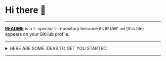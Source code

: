 Hi there 👋  
===========  

---  
**[README](https://raw.githubusercontent.com/Artnoc1/artnoc1/0_main_0/README.md)** is a ✨ _special_ ✨ repository because its `README.md` (this file) appears on your GitHub profile.

---  
<!---->  
<details markdown='1'><summary>HERE ARE SOME IDEAS TO GET YOU STARTED:</summary><br>
  <details markdown='1'><summary>- 🔭 I’m currently working on ...</summary><br>
    1   <br>
    2   <br>
    3   <br>
    4   <br>
    5   <br>
  </details><br>
  <!---->  <!---->  
  <details markdown='1'><summary>- 🌱 I’m currently learning ...</summary><br>
    1   <br>
    2   <br>
    3   <br>
    4   <br>
    5   <br>
  </details><br>
  <!---->  <!---->  
  <details markdown='1'><summary>- 👯 I’m looking to collaborate on ...</summary><br>
    1   <br>
    2   <br>
    3   <br>
    4   <br>
    5   <br>
  </details><br>
  <!---->  <!---->  
  <details markdown='1'><summary>- 🤔 I’m looking for help with ...</summary><br>
    1    <br>
    2    <br>
    3    <br>
    4    <br>
    5    <br>
  </details><br>
  <!---->  <!---->  
  <details markdown='1'><summary>- 💬 Ask me about ...</summary><br>
    1    <br>
    2    <br>
    3    <br>
    4    <br>
    5    <br>
  </details><br>
  <!---->  <!---->  
  <details markdown='1'><summary>- 📫 How to reach me: ...</summary><br>
    1    <br>
    2    <br>
    3    <br>
    4    <br>
    5    <br>
  </details><br>
  <!---->  <!---->  
  <details markdown='1'><summary>- 😄 Pronouns: ...</summary><br>
    1    <br>
    2    <br>
    3    <br>
    4    <br>
    5    <br>
  </details><br>
  <!---->  <!---->  
  <details markdown='1'><summary>- ⚡ Fun fact: ...</summary><br>
     1    <br>
     2    <br>
     3    <br>
     4    <br>
     5    <br>
  </details><br>
  <!---->  <!---->  
</details>
<!---->  <!---->  

---  
